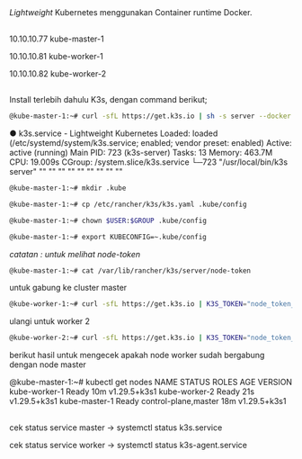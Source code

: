 ##
_Lightweight_ Kubernetes menggunakan Container runtime Docker.
##
10.10.10.77 kube-master-1

10.10.10.81 kube-worker-1

10.10.10.82 kube-worker-2

##
Install terlebih dahulu K3s, dengan command berikut;
```bash
@kube-master-1:~# curl -sfL https://get.k3s.io | sh -s server --docker
```
● k3s.service - Lightweight Kubernetes
     Loaded: loaded (/etc/systemd/system/k3s.service; enabled; vendor preset: enabled)
     Active: active (running)
   Main PID: 723 (k3s-server)
      Tasks: 13
     Memory: 463.7M
        CPU: 19.009s
     CGroup: /system.slice/k3s.service
             └─723 "/usr/local/bin/k3s server" "" "" "" "" "" "" "" "" ""
```bash
@kube-master-1:~# mkdir .kube
```          
```bash
@kube-master-1:~# cp /etc/rancher/k3s/k3s.yaml .kube/config
```
```bash
@kube-master-1:~# chown $USER:$GROUP .kube/config
```
```bash
@kube-master-1:~# export KUBECONFIG=~.kube/config
```
_catatan : untuk melihat node-token_
```bash
@kube-master-1:~# cat /var/lib/rancher/k3s/server/node-token
```

untuk gabung ke cluster master
```bash
@kube-worker-1:~# curl -sfL https://get.k3s.io | K3S_TOKEN="node_token_anda" sh -s - agent --docker --server https://10.10.10.77:6443
```
ulangi untuk worker 2
```bash
@kube-worker-2:~# curl -sfL https://get.k3s.io | K3S_TOKEN="node_token_anda" sh -s - agent --docker --server https://10.10.10.77:6443
```

berikut hasil untuk mengecek apakah node worker sudah bergabung dengan node master

@kube-master-1:~# kubectl get nodes
NAME            STATUS   ROLES                  AGE   VERSION
kube-worker-1   Ready    <none>                 10m   v1.29.5+k3s1
kube-worker-2   Ready    <none>                 21s   v1.29.5+k3s1
kube-master-1   Ready    control-plane,master   18m   v1.29.5+k3s1




##
cek status service master
-> systemctl status k3s.service

cek status service worker
-> systemctl status k3s-agent.service
##
